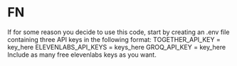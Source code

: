 # FN

If for some reason you decide to use this code, start by creating an .env file containing three API keys in the following format:
TOGETHER_API_KEY = key_here
ELEVENLABS_API_KEYS = keys_here
GROQ_API_KEY = key_here
Include as many free elevenlabs keys as you want.
